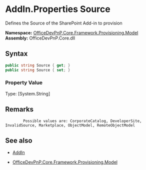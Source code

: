 # AddIn.Properties Source
Defines the Source of the SharePoint Add-in to provision  

**Namespace:** [OfficeDevPnP.Core.Framework.Provisioning.Model](OfficeDevPnP.Core.Framework.Provisioning.Model.md)  
**Assembly:** OfficeDevPnP.Core.dll  
## Syntax
```C#
public string Source { get; }
public string Source { set; }
```

### Property Value
Type: [System.String] 

## Remarks 

            Possible values are: CorporateCatalog, DeveloperSite, InvalidSource, Marketplace, ObjectModel, RemoteObjectModel
            
## See also
- [AddIn](AddIn.md) 

- [OfficeDevPnP.Core.Framework.Provisioning.Model](OfficeDevPnP.Core.Framework.Provisioning.Model.md)
